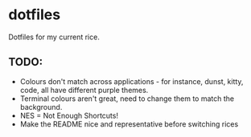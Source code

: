# dotfiles
Dotfiles for my current rice. 

## TODO:
- Colours don't match across applications - for instance, dunst, kitty, code, all have different purple themes.
- Terminal colours aren't great, need to change them to match the background.
- NES = Not Enough Shortcuts!
- Make the README nice and representative before switching rices
